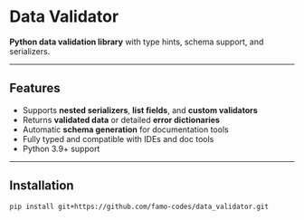 # Data Validator

**Python data validation library** with type hints, schema support, and serializers.

---

## Features

- Supports **nested serializers**, **list fields**, and **custom validators**  
- Returns **validated data** or detailed **error dictionaries**  
- Automatic **schema generation** for documentation tools  
- Fully typed and compatible with IDEs and doc tools  
- Python 3.9+ support  

---

## Installation

```bash
pip install git+https://github.com/famo-codes/data_validator.git
